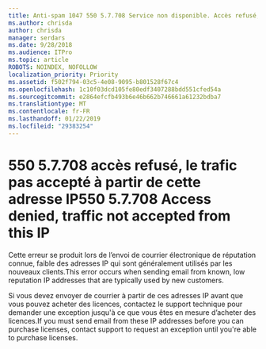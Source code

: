 ```yaml
---
title: Anti-spam 1047 550 5.7.708 Service non disponible. Accès refusé, le trafic ne pas accepté à partir de cette adresse IP
ms.author: chrisda
author: chrisda
manager: serdars
ms.date: 9/28/2018
ms.audience: ITPro
ms.topic: article
ROBOTS: NOINDEX, NOFOLLOW
localization_priority: Priority
ms.assetid: f502f794-03c5-4e08-9095-b801528f67c4
ms.openlocfilehash: 1c10f03dcd105fe80edf3407288bdd551cfed54a
ms.sourcegitcommit: e2864efcfb493b6e46b662b746661a61232bdba7
ms.translationtype: MT
ms.contentlocale: fr-FR
ms.lasthandoff: 01/22/2019
ms.locfileid: "29383254"
---
```

# <a name="550-57708-access-denied-traffic-not-accepted-from-this-ip"></a><span data-ttu-id="cb032-103">550 5.7.708 accès refusé, le trafic pas accepté à partir de cette adresse IP</span><span class="sxs-lookup"><span data-stu-id="cb032-103">550 5.7.708 Access denied, traffic not accepted from this IP</span></span>

<span data-ttu-id="cb032-104">Cette erreur se produit lors de l’envoi de courrier électronique de réputation connue, faible des adresses IP qui sont généralement utilisés par les nouveaux clients.</span><span class="sxs-lookup"><span data-stu-id="cb032-104">This error occurs when sending email from known, low reputation IP addresses that are typically used by new customers.</span></span>
  
<span data-ttu-id="cb032-105">Si vous devez envoyer de courrier à partir de ces adresses IP avant que vous pouvez acheter des licences, contactez le support technique pour demander une exception jusqu'à ce que vous êtes en mesure d’acheter des licences.</span><span class="sxs-lookup"><span data-stu-id="cb032-105">If you must send email from these IP addresses before you can purchase licenses, contact support to request an exception until you're able to purchase licenses.</span></span>
  

